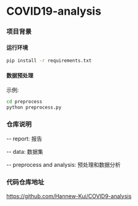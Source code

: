 # COVID19-analysis

### 项目背景


#### 运行环境

```bash
pip install -r requirements.txt
```

#### 数据预处理

示例:

```bash
cd preprocess
python preprocess.py 
```


### 仓库说明
-- report: 报告

-- data: 数据集

-- preprocess and analysis: 预处理和数据分析

### 代码仓库地址

<https://github.com/Hannew-Kui/COVID9-analysis>
